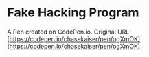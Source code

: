# Fake Hacking Program

A Pen created on CodePen.io. Original URL: [https://codepen.io/chasekaiser/pen/ogXmOK](https://codepen.io/chasekaiser/pen/ogXmOK).

